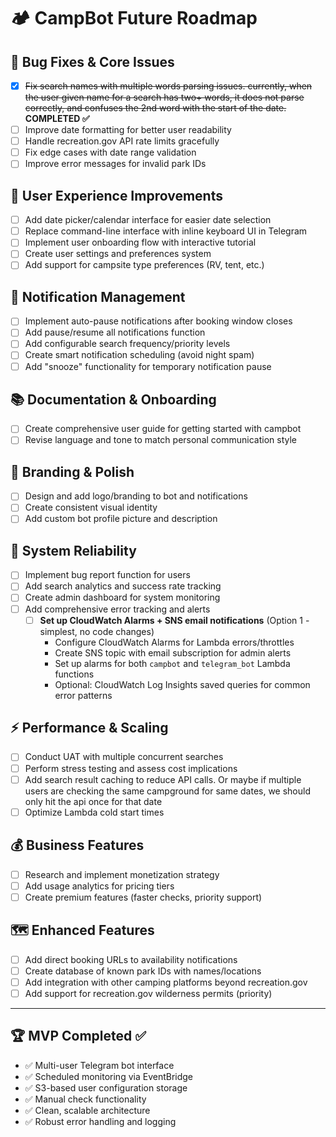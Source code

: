 # 🏕️ CampBot Future Roadmap

## 🐛 **Bug Fixes & Core Issues**
- [x] ~~Fix search names with multiple words parsing issues. currently, when the user given name for a search has two+ words, it does not parse correctly, and confuses the 2nd word with the start of the date.~~ **COMPLETED ✅**
- [ ] Improve date formatting for better user readability  
- [ ] Handle recreation.gov API rate limits gracefully
- [ ] Fix edge cases with date range validation
- [ ] Improve error messages for invalid park IDs

## 🎨 **User Experience Improvements**
- [ ] Add date picker/calendar interface for easier date selection
- [ ] Replace command-line interface with inline keyboard UI in Telegram
- [ ] Implement user onboarding flow with interactive tutorial
- [ ] Create user settings and preferences system
- [ ] Add support for campsite type preferences (RV, tent, etc.)

## 🔔 **Notification Management**
- [ ] Implement auto-pause notifications after booking window closes
- [ ] Add pause/resume all notifications function
- [ ] Add configurable search frequency/priority levels
- [ ] Create smart notification scheduling (avoid night spam)
- [ ] Add "snooze" functionality for temporary notification pause

## 📚 **Documentation & Onboarding**
- [ ] Create comprehensive user guide for getting started with campbot
- [ ] Revise language and tone to match personal communication style

## 🎯 **Branding & Polish**
- [ ] Design and add logo/branding to bot and notifications
- [ ] Create consistent visual identity
- [ ] Add custom bot profile picture and description

## 🔧 **System Reliability**
- [ ] Implement bug report function for users
- [ ] Add search analytics and success rate tracking
- [ ] Create admin dashboard for system monitoring
- [ ] Add comprehensive error tracking and alerts
  - [ ] **Set up CloudWatch Alarms + SNS email notifications** (Option 1 - simplest, no code changes)
    - Configure CloudWatch Alarms for Lambda errors/throttles
    - Create SNS topic with email subscription for admin alerts
    - Set up alarms for both `campbot` and `telegram_bot` Lambda functions
    - Optional: CloudWatch Log Insights saved queries for common error patterns

## ⚡ **Performance & Scaling**
- [ ] Conduct UAT with multiple concurrent searches
- [ ] Perform stress testing and assess cost implications  
- [ ] Add search result caching to reduce API calls. Or maybe if multiple users are checking the same campground for same dates, we should only hit the api once for that date
- [ ] Optimize Lambda cold start times

## 💰 **Business Features**
- [ ] Research and implement monetization strategy
- [ ] Add usage analytics for pricing tiers
- [ ] Create premium features (faster checks, priority support)

## 🗺️ **Enhanced Features**
- [ ] Add direct booking URLs to availability notifications
- [ ] Create database of known park IDs with names/locations
- [ ] Add integration with other camping platforms beyond recreation.gov
- [ ] Add support for recreation.gov wilderness permits (priority)

---

## 🏆 **MVP Completed ✅**
- ✅ Multi-user Telegram bot interface
- ✅ Scheduled monitoring via EventBridge  
- ✅ S3-based user configuration storage
- ✅ Manual check functionality
- ✅ Clean, scalable architecture
- ✅ Robust error handling and logging
